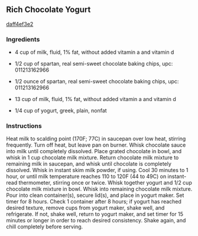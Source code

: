 ## Rich Chocolate Yogurt

[daff4ef3e2](http://www.vegetariantimes.com/recipe/rich-chocolate-yogurt/)

### Ingredients

 - 4 cup of milk, fluid, 1% fat, without added vitamin a and vitamin d

 - 1/2 cup of spartan, real semi-sweet chocolate baking chips, upc: 011213162966

 - 1/2 ounce of spartan, real semi-sweet chocolate baking chips, upc: 011213162966

 - 13 cup of milk, fluid, 1% fat, without added vitamin a and vitamin d

 - 1/4 cup of yogurt, greek, plain, nonfat

### Instructions

Heat milk to scalding point (170F; 77C) in saucepan over low heat, stirring frequently. Turn off heat, but leave pan on burner. Whisk chocolate sauce into milk until completely dissolved. Place grated chocolate in bowl, and whisk in 1 cup chocolate milk mixture. Return chocolate milk mixture to remaining milk in saucepan, and whisk until chocolate is completely dissolved. Whisk in instant skim milk powder, if using. Cool 30 minutes to 1 hour, or until milk temperature reaches 110 to 120F (44 to 49C) on instant-read thermometer, stirring once or twice. Whisk together yogurt and 1/2 cup chocolate milk mixture in bowl. Whisk into remaining chocolate milk mixture. Pour into clean container(s), secure lid(s), and place in yogurt maker. Set timer for 8 hours. Check 1 container after 8 hours; if yogurt has reached desired texture, remove cups from yogurt maker, shake well, and refrigerate. If not, shake well, return to yogurt maker, and set timer for 15 minutes or longer in order to reach desired consistency. Shake again, and chill completely before serving.